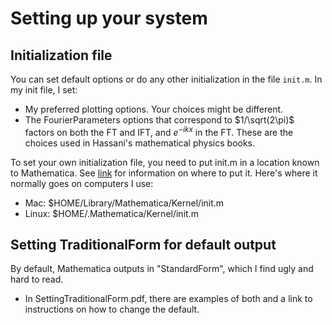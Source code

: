 # Setting up your system

## Initialization file

You can set default options or do any other initialization in the file `init.m`. In my init file, I set:
- My preferred plotting options. Your choices might be different. 
- The FourierParameters options that correspond to $1/\sqrt(2\pi)$ factors on both the FT and IFT, and $e^{-ikx}$ in the FT. These are the choices used in Hassani's mathematical physics books. 

To set your own initialization file, you need to put init.m in a location known to Mathematica. See [link](https://reference.wolfram.com/language/ref/file/init.m.html) for information on where to put it. Here's where it normally goes on computers I use: 
- Mac: $HOME/Library/Mathematica/Kernel/init.m
- Linux: $HOME/.Mathematica/Kernel/init.m

## Setting TraditionalForm for default output

By default, Mathematica outputs in "StandardForm", which I find ugly and hard to read. 
- In SettingTraditionalForm.pdf, there are examples of both and a link to instructions on how to change the default. 
